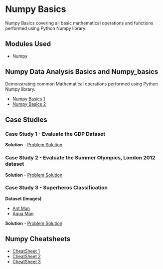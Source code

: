# Numpy Basics

Numpy Basics covering all basic mathematical operations and functions performed using Python Numpy library.

## Modules Used

- Numpy

## Numpy Data Analysis Basics and Numpy_basics

Demonstrating common Mathematical operations performed using Python Numpy library.

- [Numpy Basics 1](https://github.com/Rahul1097/Data-Science-with-Python/blob/master/Numpy/Numpy_basics.ipynb)
- [Numpy Basics 2](https://github.com/Rahul1097/Data-Science-with-Python/blob/master/Numpy/Numpy_Basics-2.ipynb)

## Case Studies

### Case Study 1 - Evaluate the GDP Dataset

**Solution** - [Problem Solution](https://github.com/Rahul1097/Data-Science-with-Python/blob/master/Numpy/Evaluate%20the%20GDP%20Dataset.ipynb)

### Case Study 2 - Evaluate the Summer Olympics, London 2012 dataset

**Solution** - [Problem Solution](https://github.com/Rahul1097/Data-Science-with-Python/blob/master/Numpy/Evaluate%20the%20Summer%20Olympics,%20London%202012%20dataset.ipynb)

### Case Study 3 - Superheros Classification

**Dataset (Images)**
- [Ant Man](https://github.com/Rahul1097/Data-Science-with-Python/tree/master/Numpy/Ant-Man)
- [Aqua Man](https://github.com/Rahul1097/Data-Science-with-Python/tree/master/Numpy/Aquaman)

**Solution** - [Problem Solution](https://github.com/Rahul1097/Data-Science-with-Python/blob/master/Numpy/SuperHeros%20Classification.ipynb)

## Numpy Cheatsheets

- [CheatSheet 1](https://github.com/Rahul1097/Data-Science-with-Python/blob/master/Numpy/Numpy_Python_Cheat_Sheet_1.pdf)
- [CheatSheet 2](https://github.com/Rahul1097/Data-Science-with-Python/blob/master/Numpy/Numpy_Python_Cheat_Sheet_2.pdf)
- [CheatSheet 3](https://github.com/Rahul1097/Data-Science-with-Python/blob/master/Numpy/Numpy_Python_Cheat_Sheet3.pdf)
